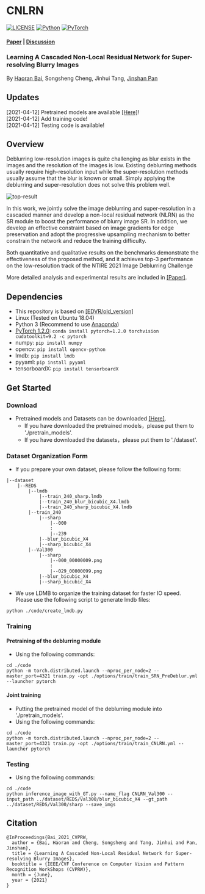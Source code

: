 # CNLRN

[![LICENSE](https://img.shields.io/badge/license-MIT-green)](https://github.com/csbhr/CNLRN/blob/main/LICENSE)
[![Python](https://img.shields.io/badge/python-3.6-blue.svg)](https://www.python.org/)
[![PyTorch](https://img.shields.io/badge/pytorch-1.2.0-%237732a8)](https://pytorch.org/)

#### [Paper](https://github.com/csbhr/CNLRN) | [Discussion](https://github.com/csbhr/CNLRN/issues)
### Learning A Cascaded Non-Local Residual Network for Super-resolving Blurry Images
By [Haoran Bai](https://csbhr.github.io/about), Songsheng Cheng, Jinhui Tang, [Jinshan Pan](https://jspan.github.io/)

## Updates
[2021-04-12] Pretrained models are available [[Here]](https://drive.google.com/drive/folders/1-JDSZvyQ8wzx5yLou4IEa6TWfQq1dymW?usp=sharing)!  
[2021-04-12] Add training code!  
[2021-04-12] Testing code is available!

## Overview

Deblurring low-resolution images is quite challenging as blur exists in the images and the resolution of the images is low. Existing deblurring methods usually require high-resolution input while the super-resolution methods usually assume that the blur is known or small. Simply applying the deblurring and super-resolution does not solve this problem well.

![top-result](https://z3.ax1x.com/2021/04/12/cBkSDx.png) 

In this work, we jointly solve the image deblurring and super-resolution in a cascaded manner and develop a non-local residual network (NLRN) as the SR module to boost the performance of blurry image SR. In addition, we develop an effective constraint based on image gradients for edge preservation and adopt the progressive upsampling mechanism to better constrain the network and reduce the training difficulty.

Both quantitative and qualitative results on the benchmarks demonstrate the effectiveness of the proposed method, and it achieves top-3 performance on the low-resolution track of the NTIRE 2021 Image Deblurring Challenge

More detailed analysis and experimental results are included in [[Paper]](https://github.com/csbhr/CNLRN).

## Dependencies

- This repository is based on [[EDVR/old_version]](https://github.com/xinntao/EDVR/tree/old_version)
- Linux (Tested on Ubuntu 18.04)
- Python 3 (Recommend to use [Anaconda](https://www.anaconda.com/download/#linux))
- [PyTorch 1.2.0](https://pytorch.org/): `conda install pytorch=1.2.0 torchvision cudatoolkit=9.2 -c pytorch`
- numpy: `pip install numpy`
- opencv: `pip install opencv-python`
- lmdb: `pip install lmdb`
- pyyaml: `pip install pyyaml`
- tensorboardX: `pip install tensorboardX`

## Get Started

### Download
- Pretrained models and Datasets can be downloaded [[Here]](https://drive.google.com/drive/folders/1-JDSZvyQ8wzx5yLou4IEa6TWfQq1dymW?usp=sharing).
	- If you have downloaded the pretrained models，please put them to './pretrain_models'.
	- If you have downloaded the datasets，please put them to './dataset'.

### Dataset Organization Form
- If you prepare your own dataset, please follow the following form:
```
|--dataset  
    |--REDS  
        |--lmdb
            |--train_240_sharp.lmdb
            |--train_240_blur_bicubic_X4.lmdb
            |--train_240_sharp_bicubic_X4.lmdb
        |--train_240
            |--sharp
                |--000
                :
                |--239
            |--blur_bicubic_X4
            |--sharp_bicubic_X4
        |--Val300
            |--sharp
                |--000_00000009.png
                :
                |--029_00000099.png
            |--blur_bicubic_X4
            |--sharp_bicubic_X4
```
- We use LDMB to organize the training dataset for faster IO speed. Please use the following script to generate lmdb files:
```
python ./code/create_lmdb.py
```

### Training

#### Pretraining of the deblurring module
- Using the following commands:
```
cd ./code
python -m torch.distributed.launch --nproc_per_node=2 --master_port=4321 train.py -opt ./options/train/train_SRN_PreDeblur.yml --launcher pytorch
```

#### Joint training
- Putting the pretrained model of the deblurring module into './pretrain_models'.
- Using the following commands:
```
cd ./code
python -m torch.distributed.launch --nproc_per_node=2 --master_port=4321 train.py -opt ./options/train/train_CNLRN.yml --launcher pytorch
```

### Testing

- Using the following commands:
```
cd ./code
python inference_image_with_GT.py --name_flag CNLRN_Val300 --input_path ../dataset/REDS/Val300/blur_bicubic_X4 --gt_path ../dataset/REDS/Val300/sharp --save_imgs
```

## Citation
```
@InProceedings{Bai_2021_CVPRW,
  author = {Bai, Haoran and Cheng, Songsheng and Tang, Jinhui and Pan, Jinshan},
  title = {Learning A Cascaded Non-Local Residual Network for Super-resolving Blurry Images},
  booktitle = {IEEE/CVF Conference on Computer Vision and Pattern Recognition WorkShops (CVPRW)},
  month = {June},
  year = {2021}
}
```
